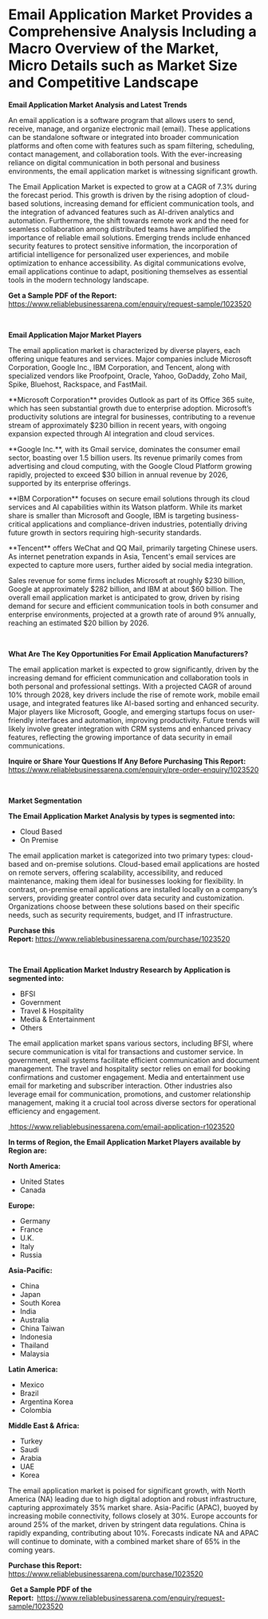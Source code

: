 <p><h1>Email Application Market Provides a Comprehensive Analysis Including a Macro Overview of the Market, Micro Details such as Market Size and Competitive Landscape</h1></p><p><strong>Email Application Market Analysis and Latest Trends</strong></p>
<p><p>An email application is a software program that allows users to send, receive, manage, and organize electronic mail (email). These applications can be standalone software or integrated into broader communication platforms and often come with features such as spam filtering, scheduling, contact management, and collaboration tools. With the ever-increasing reliance on digital communication in both personal and business environments, the email application market is witnessing significant growth.</p><p>The Email Application Market is expected to grow at a CAGR of 7.3% during the forecast period. This growth is driven by the rising adoption of cloud-based solutions, increasing demand for efficient communication tools, and the integration of advanced features such as AI-driven analytics and automation. Furthermore, the shift towards remote work and the need for seamless collaboration among distributed teams have amplified the importance of reliable email solutions. Emerging trends include enhanced security features to protect sensitive information, the incorporation of artificial intelligence for personalized user experiences, and mobile optimization to enhance accessibility. As digital communications evolve, email applications continue to adapt, positioning themselves as essential tools in the modern technology landscape.</p></p>
<p><strong>Get a Sample PDF of the Report:&nbsp;</strong> <a href="https://www.reliablebusinessarena.com/enquiry/request-sample/1023520?utm_campaign=3053&utm_medium=2&utm_source=Github&utm_content=ia&utm_term=16042025&utm_id=email-application">https://www.reliablebusinessarena.com/enquiry/request-sample/1023520</a></p>
<p>&nbsp;</p>
<p><strong>Email Application Major Market Players</strong></p>
<p><p>The email application market is characterized by diverse players, each offering unique features and services. Major companies include Microsoft Corporation, Google Inc., IBM Corporation, and Tencent, along with specialized vendors like Proofpoint, Oracle, Yahoo, GoDaddy, Zoho Mail, Spike, Bluehost, Rackspace, and FastMail.</p><p>**Microsoft Corporation** provides Outlook as part of its Office 365 suite, which has seen substantial growth due to enterprise adoption. Microsoft’s productivity solutions are integral for businesses, contributing to a revenue stream of approximately $230 billion in recent years, with ongoing expansion expected through AI integration and cloud services.</p><p>**Google Inc.**, with its Gmail service, dominates the consumer email sector, boasting over 1.5 billion users. Its revenue primarily comes from advertising and cloud computing, with the Google Cloud Platform growing rapidly, projected to exceed $30 billion in annual revenue by 2026, supported by its enterprise offerings.</p><p>**IBM Corporation** focuses on secure email solutions through its cloud services and AI capabilities within its Watson platform. While its market share is smaller than Microsoft and Google, IBM is targeting business-critical applications and compliance-driven industries, potentially driving future growth in sectors requiring high-security standards.</p><p>**Tencent** offers WeChat and QQ Mail, primarily targeting Chinese users. As internet penetration expands in Asia, Tencent's email services are expected to capture more users, further aided by social media integration.</p><p>Sales revenue for some firms includes Microsoft at roughly $230 billion, Google at approximately $282 billion, and IBM at about $60 billion. The overall email application market is anticipated to grow, driven by rising demand for secure and efficient communication tools in both consumer and enterprise environments, projected at a growth rate of around 9% annually, reaching an estimated $20 billion by 2026.</p></p>
<p>&nbsp;</p>
<p><strong>What Are The Key Opportunities For Email Application Manufacturers?</strong></p>
<p><p>The email application market is expected to grow significantly, driven by the increasing demand for efficient communication and collaboration tools in both personal and professional settings. With a projected CAGR of around 10% through 2028, key drivers include the rise of remote work, mobile email usage, and integrated features like AI-based sorting and enhanced security. Major players like Microsoft, Google, and emerging startups focus on user-friendly interfaces and automation, improving productivity. Future trends will likely involve greater integration with CRM systems and enhanced privacy features, reflecting the growing importance of data security in email communications.</p></p>
<p><strong>Inquire or Share Your Questions If Any Before Purchasing This Report:</strong> <a href="https://www.reliablebusinessarena.com/enquiry/pre-order-enquiry/1023520?utm_campaign=3053&utm_medium=2&utm_source=Github&utm_content=ia&utm_term=16042025&utm_id=email-application">https://www.reliablebusinessarena.com/enquiry/pre-order-enquiry/1023520</a></p>
<p>&nbsp;</p>
<p><strong>Market Segmentation</strong></p>
<p><strong>The Email Application Market Analysis by types is segmented into:</strong></p>
<p><ul><li>Cloud Based</li><li>On Premise</li></ul></p>
<p><p>The email application market is categorized into two primary types: cloud-based and on-premise solutions. Cloud-based email applications are hosted on remote servers, offering scalability, accessibility, and reduced maintenance, making them ideal for businesses looking for flexibility. In contrast, on-premise email applications are installed locally on a company’s servers, providing greater control over data security and customization. Organizations choose between these solutions based on their specific needs, such as security requirements, budget, and IT infrastructure.</p></p>
<p><strong>Purchase this Report:&nbsp;</strong><a href="https://www.reliablebusinessarena.com/purchase/1023520?utm_campaign=3053&utm_medium=2&utm_source=Github&utm_content=ia&utm_term=16042025&utm_id=email-application">https://www.reliablebusinessarena.com/purchase/1023520</a></p>
<p>&nbsp;</p>
<p><strong>The Email Application Market Industry Research by Application is segmented into:</strong></p>
<p><ul><li>BFSI</li><li>Government</li><li>Travel & Hospitality</li><li>Media & Entertainment</li><li>Others</li></ul></p>
<p><p>The email application market spans various sectors, including BFSI, where secure communication is vital for transactions and customer service. In government, email systems facilitate efficient communication and document management. The travel and hospitality sector relies on email for booking confirmations and customer engagement. Media and entertainment use email for marketing and subscriber interaction. Other industries also leverage email for communication, promotions, and customer relationship management, making it a crucial tool across diverse sectors for operational efficiency and engagement.</p></p>
<p><a href="https://www.reliablebusinessarena.com/email-application-r1023520?utm_campaign=3053&utm_medium=2&utm_source=Github&utm_content=ia&utm_term=16042025&utm_id=email-application">&nbsp;https://www.reliablebusinessarena.com/email-application-r1023520</a></p>
<p><strong>In terms of Region, the Email Application Market Players available by Region are:</strong></p>
<p>
    <p> <strong> North America: </strong>
        <ul>
            <li>United States</li>
            <li>Canada</li>
        </ul>
        </p> 
    <p> <strong> Europe: </strong>
        <ul>
            <li>Germany</li>
            <li>France</li>
            <li>U.K.</li>
            <li>Italy</li>
            <li>Russia</li>
        </ul>
        </p> 
    <p> <strong> Asia-Pacific: </strong>
        <ul>
            <li>China</li>
            <li>Japan</li>
            <li>South Korea</li>
            <li>India</li>
            <li>Australia</li>
            <li>China Taiwan</li>
            <li>Indonesia</li>
            <li>Thailand</li>
            <li>Malaysia</li>
        </ul>
        </p> 
    <p> <strong> Latin America: </strong>
        <ul>
            <li>Mexico</li>
            <li>Brazil</li>
            <li>Argentina Korea</li>
            <li>Colombia</li>
        </ul>
        </p> 
    <p> <strong> Middle East & Africa: </strong>
        <ul>
            <li>Turkey</li>
            <li>Saudi</li>
            <li>Arabia</li>
            <li>UAE</li>
            <li>Korea</li>
        </ul>
    </p>
    </p>
<p><p>The email application market is poised for significant growth, with North America (NA) leading due to high digital adoption and robust infrastructure, capturing approximately 35% market share. Asia-Pacific (APAC), buoyed by increasing mobile connectivity, follows closely at 30%. Europe accounts for around 25% of the market, driven by stringent data regulations. China is rapidly expanding, contributing about 10%. Forecasts indicate NA and APAC will continue to dominate, with a combined market share of 65% in the coming years.</p></p>
<p><strong>Purchase this Report: </strong><a href="https://www.reliablebusinessarena.com/purchase/1023520?utm_campaign=3053&utm_medium=2&utm_source=Github&utm_content=ia&utm_term=16042025&utm_id=email-application">https://www.reliablebusinessarena.com/purchase/1023520</a></p>
<p>&nbsp;<strong>Get a Sample PDF of the Report:&nbsp;&nbsp;</strong><a href="https://www.reliablebusinessarena.com/enquiry/request-sample/1023520?utm_campaign=3053&utm_medium=2&utm_source=Github&utm_content=ia&utm_term=16042025&utm_id=email-application">https://www.reliablebusinessarena.com/enquiry/request-sample/1023520</a></p>
<p><strong></strong></p>
<p><p></p><p></p><p></p></p>
